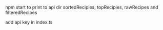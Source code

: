 npm start to print to api dir sortedRecipies, topRecipies, rawRecipes and filteredRecipes

add api key in index.ts